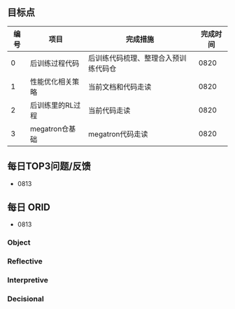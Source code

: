 ## 目标点

|编号| 项目|完成措施|完成时间|
|----|-----|------|------|
|0|后训练过程代码|后训练代码梳理、整理合入预训练代码仓|0820|
|1|性能优化相关策略|当前文档和代码走读|0820|
|2|后训练里的RL过程|当前代码走读|0820|
|3|megatron仓基础|megatron代码走读|0820|



## 每日TOP3问题/反馈
- 0813

## 每日 ORID
- 0813



### Object
### Reflective
### Interpretive
### Decisional

